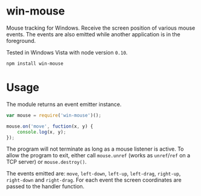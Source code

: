 # win-mouse

Mouse tracking for Windows. Receive the screen position of various mouse events. The events are also emitted while another application is in the foreground.

Tested in Windows Vista with node version `0.10`.

	npm install win-mouse

# Usage

The module returns an event emitter instance.

```javascript
var mouse = require('win-mouse')();

mouse.on('move', fuction(x, y) {
	console.log(x, y);
});
```

The program will not terminate as long as a mouse listener is active. To allow the program to exit, either call `mouse.unref` (works as `unref`/`ref` on a TCP server) or `mouse.destroy()`.

The events emitted are: `move`, `left-down`, `left-up`, `left-drag`, `right-up`, `right-down` and `right-drag`. For each event the screen coordinates are passed to the handler function.
